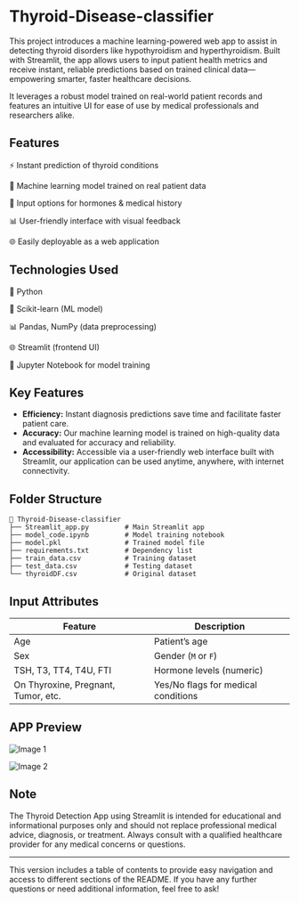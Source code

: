 # Thyroid-Disease-classifier

This project introduces a machine learning-powered web app to assist in detecting thyroid disorders like hypothyroidism and hyperthyroidism. Built with Streamlit, the app allows users to input patient health metrics and receive instant, reliable predictions based on trained clinical data—empowering smarter, faster healthcare decisions.

It leverages a robust model trained on real-world patient records and features an intuitive UI for ease of use by medical professionals and researchers alike.

## Features

⚡ Instant prediction of thyroid conditions

🤖 Machine learning model trained on real patient data

🧪 Input options for hormones & medical history

📊 User-friendly interface with visual feedback

🌐 Easily deployable as a web application

## Technologies Used

📘 Python

🔮 Scikit-learn (ML model)

📊 Pandas, NumPy (data preprocessing)

🌐 Streamlit (frontend UI)

🧪 Jupyter Notebook for model training

## Key Features

- **Efficiency:** Instant diagnosis predictions save time and facilitate faster patient care.
- **Accuracy:** Our machine learning model is trained on high-quality data and evaluated for accuracy and reliability.
- **Accessibility:** Accessible via a user-friendly web interface built with Streamlit, our application can be used anytime, anywhere, with internet connectivity.

##  Folder Structure

```
📁 Thyroid-Disease-classifier
├── Streamlit_app.py         # Main Streamlit app
├── model_code.ipynb         # Model training notebook
├── model.pkl                # Trained model file
├── requirements.txt         # Dependency list
├── train_data.csv           # Training dataset
├── test_data.csv            # Testing dataset
└── thyroidDF.csv            # Original dataset
```

## Input Attributes

| Feature                             | Description                         |
| ----------------------------------- | ----------------------------------- |
| Age                                 | Patient’s age                       |
| Sex                                 | Gender (`M` or `F`)                 |
| TSH, T3, TT4, T4U, FTI              | Hormone levels (numeric)            |
| On Thyroxine, Pregnant, Tumor, etc. | Yes/No flags for medical conditions |


## APP Preview
![Image 1](https://github.com/Sumanasumithra04/Thyroid-Disease-classifier/blob/8f1f97592babce72123e473e89f8ffe56571db5e/image/image%201%20.png)


![Image 2](https://github.com/Sumanasumithra04/Thyroid-Disease-classifier/blob/b7a000e74974dc780058905deb68c499f1d05eee/image/image%202.png)

## Note

The Thyroid Detection App using Streamlit is intended for educational and informational purposes only and should not replace professional medical advice, diagnosis, or treatment. Always consult with a qualified healthcare provider for any medical concerns or questions.

---

This version includes a table of contents to provide easy navigation and access to different sections of the README. If you have any further questions or need additional information, feel free to ask!
